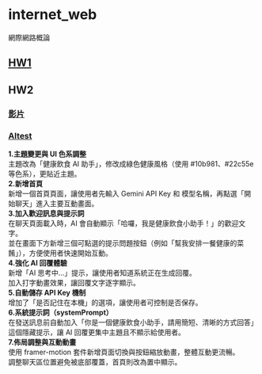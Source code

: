 # internet_web
網際網路概論

## [HW1](https://41371232h.github.io/internet_web/index.html)
## HW2
### [影片](https://youtu.be/2a2FIxpYufY)
### [AItest](https://github.com/41371232H/internet_web/blob/main/React_HW2/AItest.tsx)
**1.主題變更與 UI 色系調整**<br>
主題改為「健康飲食 AI 助手」，修改成綠色健康風格（使用 #10b981、#22c55e 等色系），更貼近主題。<br>
**2.新增首頁**<br>
新增一個首頁頁面，讓使用者先輸入 Gemini API Key 和 模型名稱，再點選「開始聊天」進入主要互動畫面。<br>
**3.加入歡迎訊息與提示詞**<br>
在聊天頁面載入時，AI 會自動顯示「哈囉，我是健康飲食小助手！」的歡迎文字。<br>
並在畫面下方新增三個可點選的提示問題按鈕（例如「幫我安排一餐健康的菜餚」），方便使用者快速開始互動。<br>
**4.強化 AI 回覆體驗**<br>
新增「AI 思考中…」提示，讓使用者知道系統正在生成回覆。<br>
加入打字動畫效果，讓回覆文字逐字顯示。<br>
**5.自動儲存 API Key 機制**<br>
增加了「是否記住在本機」的選項，讓使用者可控制是否保存。<br>
**6.系統提示詞（systemPrompt）**<br>
在發送訊息前自動加入「你是一個健康飲食小助手，請用簡短、清晰的方式回答」這個隱藏提示，讓 AI 回覆更集中主題且不顯示給使用者。<br>
**7.佈局調整與互動動畫**<br>
使用 framer-motion 套件新增頁面切換與按鈕縮放動畫，整體互動更流暢。<br>
調整聊天區位置避免被底部覆蓋，首頁則改為置中顯示。<br>
